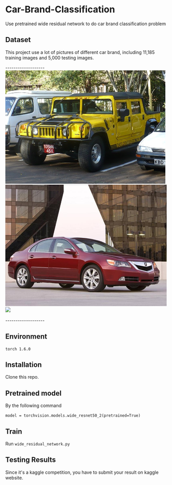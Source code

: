 # Car-Brand-Classification
Use pretrained wide residual network to do car brand classification problem
## Dataset
This project use a lot of pictures of different car brand, including 11,185 training images and 5,000 testing images.
<p>-------------------
  
  <img src='000074.jpg'>  
  <img src='000099.jpg'>
  <img src='0000160.jpg'>
  
</p>-------------------

## Environment
```
torch 1.6.0
```
## Installation
Clone this repo.
  
  
## Pretrained model
 By the following command
 ```
 model = torchvision.models.wide_resnet50_2(pretrained=True)
 ```
## Train
Run ```wide_residual_network.py```
## Testing Results
Since it's a kaggle competition, you have to submit your result on kaggle website.
  
